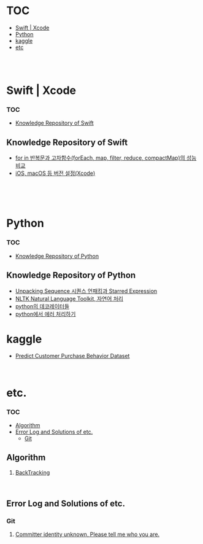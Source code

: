 

# TOC

- [Swift | Xcode](#swift--xcode)
- [Python](#python)
- [kaggle](#kaggle)
- [etc](#etc)

<br>
<br>

# Swift | Xcode

### TOC

- [Knowledge Repository of Swift](#knowledge-repository-of-swift)


## Knowledge Repository of Swift
- [for in 반복문과 고차함수(forEach, map, filter, reduce, compactMap)의 성능 비교](swift/performance_between_for_in_loop_and_high_order_function.md)
- [iOS, macOS 등 버전 설정(Xcode)](swift/set-versions-in-xcode.md)


<br>
<br>
<br>

# Python

### TOC

- [Knowledge Repository of Python](#knowledge-repository-of-python)

## Knowledge Repository of Python

- [Unpacking Sequence 시퀀스 언패킹과 Starred Expression](python/packing_and_unpacking.md)
- [NLTK Natural Language Toolkit, 자연어 처리](python/nltk.md)
- [python의 데코레이터들](python/decorators.md)
- [python에서 에러 처리하기](python/handling_errors.md)

<!-- - [python + 가상환경 + 다양한 라이브러리 + 협업 + 깃 조건에서 의존성 관리를 어떻게 해야할까?](python/how_to_manage_dependencies_under_python_venv_collaboration_git.md) -->
<!-- - Endpoint를 효율적으로 관리하는 몇 가지 방법 -->
<!-- - Python의 데코레이터들, @classmethod, @unique? -->
<!-- - Python은 콘솔에 언제, 왜 출력할까? -->
<!-- - Python의 에러핸들링 -->
<!-- - python의 중첩, 콜백에서 벗어나기 -->

<!-- # Swift -->

# kaggle
- [Predict Customer Purchase Behavior Dataset](kaggle/customerPurchaseBehavior/README.md)

<br>

# etc.

### TOC


- [Algorithm](#algorithm)
- [Error Log and Solutions of etc.](#error-log-and-solutions-of-etc)
    - [Git](#git)


## Algorithm

1. [BackTracking](etc/algorithm/backtracking.md)

<br>

## Error Log and Solutions of etc.

### Git

1. [Committer identity unknown, Please tell me who you are.](etc/git/committer_identity_unknown.md)
